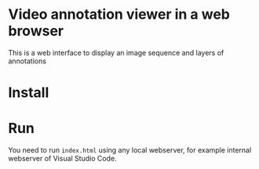 # Video annotation viewer in a web browser

This is a web interface to display an image sequence and layers of annotations

# Install


# Run

You need to run `index.html` using any local webserver, for example internal webserver of Visual Studio Code.

